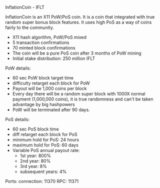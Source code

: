 InflationCoin - IFLT

InflationCoin is an X11 PoW/PoS coin. It is a coin that integrated with true random super bonus block features. It uses high PoS as a way of coins fairly to the community.

- X11 hash algorithm, PoW/PoS mixed
- 5 transaction confirmations
- 70 minted block confirmations
- The coin will be a pure PoS coin after 3 months of PoW mining
- Initial stake distribution: 250 million IFLT

PoW details:
- 60 sec PoW block target time
- difficulty retarget each block for PoW
- Payout will be 1,000 coins per block
- Every day there will be a random super block with 1000X normal payment (1,000,000 coins), it is true randomness and can't be taken advantage by big hashpowers
- PoW will be terminated after 90 days.

PoS details:
- 60 sec PoS block time
- diff retarget each block for PoS
- minimum hold for PoS: 24 hours
- maximum hold for PoS: 60 days
- Variable PoS annual payout rate:
	- 1st year: 800%
	- 2nd year: 80%
	- 3rd year: 8%
	- subsequent years: 4%

Ports:
connection:	11370
RPC:			11371
